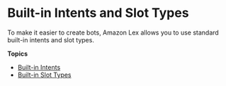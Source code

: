 # Built\-in Intents and Slot Types<a name="howitworks-builtins"></a>

To make it easier to create bots, Amazon Lex allows you to use standard built\-in intents and slot types\. 

**Topics**
+ [Built\-in Intents](howitworks-builtins-intents.md)
+ [Built\-in Slot Types](howitworks-builtins-slots.md)